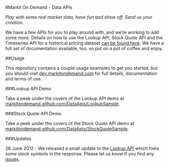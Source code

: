 #Markit On Demand - Data APIs

_Play with some real market data, have fun and show off. Send us your creation._

We have a few APIs for you to play around with, and we’re working to add some more. Details on how to use the Lookup API, Stock Quote API and the Timeseries API for a historical pricing dataset [can be found here](http://dev.markitondemand.com). We have a full set of documentation available, too, so put on a pot of coffee and enjoy. 

##Usage

This repository contains a couple usage examples to get you started, but you should visit [dev.markitondemand.com](http://dev.markitondemand.com/) for full details, documentation and terms of use.

###Lookup API Demo

Take a peek under the covers of the Lookup API demo at [markitondemand.github.com/DataApis/LookupSample](http://markitondemand.github.com/DataApis/LookupSample/).

###Stock Quote API Demo

Take a peek under the covers of the Stock Quote API demo at [markitondemand.github.com/DataApis/StockQuoteSample](http://markitondemand.github.com/DataApis/StockQuoteSample/).

###Updates

28 June 2012 - We released a small update to the [Lookup API](http://dev.markitondemand.com/#companylookup) which fixes some stock symbols in the response. Please let us know if you find any [issues](https://github.com/markitondemand/DataApis/issues).
